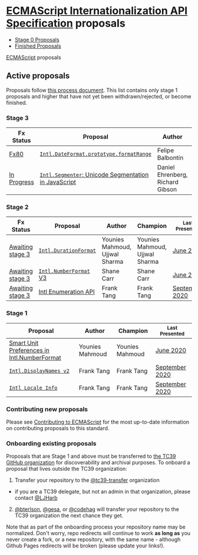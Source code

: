 # [ECMAScript Internationalization API Specification](https://github.com/tc39/ecma402) proposals

 - [Stage 0 Proposals](stage-0-proposals.md)
 - [Finished Proposals](finished-proposals.md)

 [ECMAScript](../README.md) proposals

## Active proposals

Proposals follow [this process document](https://tc39.es/process-document/).
This list contains only stage 1 proposals and higher that have not yet been withdrawn/rejected, or become finished.

### Stage 3

| Fx Status | Proposal                                                               | Author                           | Champion                         | <sub>Last Presented</sub>                             |
| ---------- | ---------------------------------------------------------------------- | -------------------------------- | -------------------------------- | ----------------------------------------------------- |
| [Fx80](https://bugzilla.mozilla.org/show_bug.cgi?id=1496584) | [`Intl.DateFormat.prototype.formatRange`][formatrange]                 | Felipe Balbontín                 | Sathya Gunasekaran               | [March&nbsp;2019][formatrange-notes]                  |
| [In Progress](https://bugzilla.mozilla.org/show_bug.cgi?id=1423593) | [`Intl.Segmenter`: Unicode Segmentation in JavaScript][intl-segmenter] | Daniel Ehrenberg, Richard Gibson | Richard Gibson                   | [July&nbsp;2020][intl-segmenter-notes]                |

### Stage 2

| Fx Status | Proposal                                                               | Author                                    | Champion                                                       | <sub>Last Presented</sub>             |
| ---------- | ---------------------------------------------------------------------- | ----------------------------------------- | -------------------------------------------------------------- | ------------------------------------- |
| [Awaiting stage 3](https://bugzilla.mozilla.org/show_bug.cgi?id=1648139) | [`Intl.DurationFormat`][intl.durationformat]                           | Younies Mahmoud, Ujjwal Sharma   | Younies Mahmoud, Ujjwal Sharma   | [June&nbsp;2020][intl.durationformat-notes] |
| [Awaiting stage 3](https://bugzilla.mozilla.org/show_bug.cgi?id=1648137) | [`Intl.NumberFormat` V3][intl-v3]                                      | Shane Carr                       | Shane Carr                       | [June 2020][intl-v3-notes]                  |
| [Awaiting stage 3](https://bugzilla.mozilla.org/show_bug.cgi?id=1670033) | [Intl Enumeration API][intl-enumeration]                               | Frank Tang                       | Frank Tang                       | [September 2020][intl-enumeration-notes]    |

### Stage 1

| Proposal                                                     | Author          | Champion        | <sub>Last Presented</sub>                                        |
| ------------------------------------------------------------ | --------------- | --------------- | ---------------------------------------------------------------- |
| [Smart Unit Preferences in Intl.NumberFormat][smart-units]   | Younies Mahmoud | Younies Mahmoud | [June 2020][smart-units-notes]                                   |
| [`Intl.DisplayNames v2`][intl.displaynames-v2]               | Frank Tang      | Frank Tang      | [September 2020][intl.displaynames-v2-notes]                     |
| [`Intl Locale Info`][intl-locale-info]                       | Frank Tang      | Frank Tang      | [September 2020][intl-locale-info-notes]                         |

### Contributing new proposals

Please see [Contributing to ECMAScript](https://github.com/tc39/ecma262/blob/master/CONTRIBUTING.md) for the most up-to-date information on contributing proposals to this standard.

### Onboarding existing proposals

Proposals that are Stage 1 and above must be transferred to [the TC39 GitHub organization](https://github.com/tc39) for discoverability and archival purposes. To onboard a proposal that lives outside the TC39 organization:

1. Transfer your repository to the [@tc39-transfer](http://github.com/tc39-transfer) organization
  - if you are a TC39 delegate, but not an admin in that organization, please contact [@LJHarb](https://github.com/ljharb)
2. [@bterlson](https://github.com/bterlson), [@gesa](https://github.com/gesa), or [@codehag](https://github.com/codehag) will transfer your repository to the TC39 organization the next chance they get.

Note that as part of the onboarding process your repository name may be normalized. Don't worry, repo redirects will continue to work **as long as** you never create a fork, or a new repository, with the same name - although Github Pages redirects will be broken (please update your links!).

[intl-segmenter]: https://github.com/tc39/proposal-intl-segmenter
[intl-segmenter-notes]: https://github.com/tc39/notes/blob/master/meetings/2020-07/july-21.md#intlsegmenter-for-stage-3
[formatrange]: https://github.com/tc39/proposal-intl-DateTimeFormat-formatRange
[formatrange-notes]: https://github.com/tc39/notes/blob/master/meetings/2019-03/mar-26.md#intldatetimeformatprototypeformatrange-for-stage-3
[intl.durationformat]: https://github.com/tc39/proposal-intl-duration-format
[intl.durationformat-notes]: https://github.com/tc39/notes/blob/master/meetings/2020-02/february-6.md#time-duration-format-proposal-for-stage-1
[intl-v3]: https://github.com/tc39/proposal-intl-numberformat-v3
[intl-v3-notes]: https://github.com/tc39/notes/blob/master/meetings/2020-06/june-2.md#intlnumberformat-v3-for-stage-2
[intl-enumeration]: https://github.com/tc39/proposal-intl-enumeration
[intl-enumeration-notes]: https://github.com/tc39/notes/blob/master/meetings/2020-09/sept-22.md#intl-enumeration-api-for-stage-2
[smart-units]: https://github.com/tc39/proposal-smart-unit-preferences
[smart-units-notes]: https://github.com/tc39/notes/blob/840c700dc7fa7b9f6d0a3c208bd66b333e304717/meetings/2020-06/june-4.md#smart-unit-preferences-in-intlnumberformat-for-stage-1
[intl.displaynames-v2]: https://github.com/tc39/intl-displaynames-v2
[intl.displaynames-v2-notes]: https://github.com/tc39/notes/blob/master/meetings/2020-09/sept-23.md#intldisplaynames-v2-for-stage-1
[intl-locale-info]: https://github.com/tc39/proposal-intl-locale-info
[intl-locale-info-notes]: https://github.com/tc39/notes/blob/master/meetings/2020-09/sept-23.md#intl-locale-info-for-stage-1
